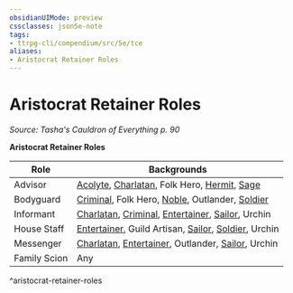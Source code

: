 ```yaml
---
obsidianUIMode: preview
cssclasses: json5e-note
tags:
- ttrpg-cli/compendium/src/5e/tce
aliases:
- Aristocrat Retainer Roles
---
```

# Aristocrat Retainer Roles
*Source: Tasha's Cauldron of Everything p. 90* 

**Aristocrat Retainer Roles**

| Role | Backgrounds |
|------|-------------|
| Advisor | [Acolyte](Інструменти%20ДМ/CLI/backgrounds/acolyte-xphb.md), [Charlatan](Інструменти%20ДМ/CLI/backgrounds/charlatan-xphb.md), Folk Hero, [Hermit](Інструменти%20ДМ/CLI/backgrounds/hermit-xphb.md), [Sage](Інструменти%20ДМ/CLI/backgrounds/sage-xphb.md) |
| Bodyguard | [Criminal](Інструменти%20ДМ/CLI/backgrounds/criminal-xphb.md), Folk Hero, [Noble](Інструменти%20ДМ/CLI/backgrounds/noble-xphb.md), Outlander, [Soldier](Інструменти%20ДМ/CLI/backgrounds/soldier-xphb.md) |
| Informant | [Charlatan](Інструменти%20ДМ/CLI/backgrounds/charlatan-xphb.md), [Criminal](Інструменти%20ДМ/CLI/backgrounds/criminal-xphb.md), [Entertainer](Інструменти%20ДМ/CLI/backgrounds/entertainer-xphb.md), [Sailor](Інструменти%20ДМ/CLI/backgrounds/sailor-xphb.md), Urchin |
| House Staff | [Entertainer](Інструменти%20ДМ/CLI/backgrounds/entertainer-xphb.md), Guild Artisan, [Sailor](Інструменти%20ДМ/CLI/backgrounds/sailor-xphb.md), [Soldier](Інструменти%20ДМ/CLI/backgrounds/soldier-xphb.md), Urchin |
| Messenger | [Charlatan](Інструменти%20ДМ/CLI/backgrounds/charlatan-xphb.md), [Entertainer](Інструменти%20ДМ/CLI/backgrounds/entertainer-xphb.md), Outlander, [Sailor](Інструменти%20ДМ/CLI/backgrounds/sailor-xphb.md), Urchin |
| Family Scion | Any |
^aristocrat-retainer-roles